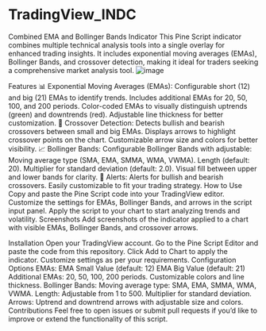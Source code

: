 ﻿# TradingView_INDC
Combined EMA and Bollinger Bands Indicator
This Pine Script indicator combines multiple technical analysis tools into a single overlay for enhanced trading insights. It includes exponential moving averages (EMAs), Bollinger Bands, and crossover detection, making it ideal for traders seeking a comprehensive market analysis tool.
![image](https://github.com/user-attachments/assets/495a4bd6-fad9-4a4b-a35c-a76d64468b4e)

Features
📊 Exponential Moving Averages (EMAs):
Configurable short (12) and big (21) EMAs to identify trends.
Includes additional EMAs for 20, 50, 100, and 200 periods.
Color-coded EMAs to visually distinguish uptrends (green) and downtrends (red).
Adjustable line thickness for better customization.
🚀 Crossover Detection:
Detects bullish and bearish crossovers between small and big EMAs.
Displays arrows to highlight crossover points on the chart.
Customizable arrow size and colors for better visibility.
📈 Bollinger Bands:
Configurable Bollinger Bands with adjustable:
Moving average type (SMA, EMA, SMMA, WMA, VWMA).
Length (default: 20).
Multiplier for standard deviation (default: 2.0).
Visual fill between upper and lower bands for clarity.
🔔 Alerts:
Alerts for bullish and bearish crossovers.
Easily customizable to fit your trading strategy.
How to Use
Copy and paste the Pine Script code into your TradingView editor.
Customize the settings for EMAs, Bollinger Bands, and arrows in the script input panel.
Apply the script to your chart to start analyzing trends and volatility.
Screenshots
Add screenshots of the indicator applied to a chart with visible EMAs, Bollinger Bands, and crossover arrows.

Installation
Open your TradingView account.
Go to the Pine Script Editor and paste the code from this repository.
Click Add to Chart to apply the indicator.
Customize settings as per your requirements.
Configuration Options
EMAs:
EMA Small Value (default: 12)
EMA Big Value (default: 21)
Additional EMAs: 20, 50, 100, 200 periods.
Customizable colors and line thickness.
Bollinger Bands:
Moving average type: SMA, EMA, SMMA, WMA, VWMA.
Length: Adjustable from 1 to 500.
Multiplier for standard deviation.
Arrows:
Uptrend and downtrend arrows with adjustable size and colors.
Contributions
Feel free to open issues or submit pull requests if you’d like to improve or extend the functionality of this script. 
